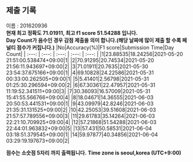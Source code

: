 


  
## 제출 기록  
이름 : 201620936  
**현재 최고 정확도 71.01911, 최고 f1 score 51.54288 입니다.**  
**Day Count가 음수인 경우 감점 제출을 의미 합니다.(해당 날짜에 많이 제출 할 수록 페널티 점수가 커집니다.)**
|No|Accuracy(%)|F1 score|Submission Time|Day Count|
| :---: | :---: | :---: | :---: | :---: |
|1|23.88535|18.24256|2021-05-20 21:51:00.538474+09:00|1|
|2|70.91295|20.74534|2021-05-20 21:56:11.943697+09:00|2|
|3|71.01911|20.7635|2021-05-30 23:54:37.675166+09:00|1|
|4|69.10828|24.22586|2021-05-31 00:33:00.262505+09:00|1|
|5|5.41401|2.56798|2021-05-31 01:25:30.296594+09:00|2|
|6|67.30361|22.47957|2021-05-31 11:19:52.341511+09:00|3|
|7|30.36093|16.57009|2021-05-31 15:41:55.566766+09:00|4|
|8|18.04671|14.36555|2021-06-03 20:50:53.441531+09:00|1|
|9|43.09979|42.8246|2021-06-03 21:35:31.131525+09:00|2|
|10|42.25053|39.51608|2021-06-03 21:57:57.789556+09:00|3|
|11|29.61783|35.14264|2021-06-03 22:21:10.709925+09:00|4|
|12|57.21868|51.54288|2021-06-03 22:44:01.963832+09:00|5|
|13|57.431|50.58531|2021-06-04 03:18:51.379545+09:00|1|
|14|59.97877|40.34856|2021-06-04 03:29:19.197673+09:00|2|


**점수는 소숫점 5자리 까지 출력됩니다.**
**Time zone is seoul,korea (UTC+9:00)**
